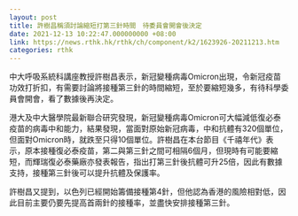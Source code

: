 ```yaml
---
layout: post
title: 許樹昌稱須討論縮短打第三針時間　待委員會開會後決定
date: 2021-12-13 10:22:47.000000000 +08:00
link: https://news.rthk.hk/rthk/ch/component/k2/1623926-20211213.htm
categories: rthk
---
```


中大呼吸系統科講座教授許樹昌表示，新冠變種病毒Omicron出現，令新冠疫苗功效打折扣，有需要討論將接種第三針的時間縮短，至於要縮短幾多，有待科學委員會開會，看了數據後再決定。

港大及中大醫學院最新聯合研究發現，新冠變種病毒Omicron可大幅減低復必泰疫苗的病毒中和能力，結果發現，當面對原始新冠病毒，中和抗體有320個單位，但面對Omicron時，就跌至只得10個單位。許樹昌在本台節目《千禧年代》表示，原本接種復必泰疫苗，第二與第三針之間可相隔6個月，但現時有可能要縮短，而輝瑞復必泰藥廠亦發表報告，指出打第三針後抗體可升25倍，因此有數據支持，接種第三針後可以提升抗體及保護率。

許樹昌又提到，以色列已經開始籌備接種第4針，但他認為香港的風險相對低，因此目前主要仍要先提高首兩針的接種率，並盡快安排接種第三針。
